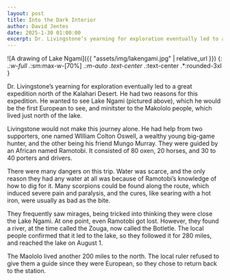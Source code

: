 ```yaml
---
layout: post
title: Into the Dark Interior
author: David Jentes
date: 2025-1-30 01:00:00
excerpt: Dr. Livingstone’s yearning for exploration eventually led to a great expedition north of the Kalahari Desert. He had two reasons for this expedition. He wanted to see Lake Ngami (pictured above), which he would be the first European to see, and minitster to the Makololo people, which lived just north
---
```


![A drawing of Lake Ngami]({{ "assets/img/lakengami.jpg" | relative_url }})
{: .*:w-full .*:sm:max-w-[70%] .*:m-auto .text-center .*:text-center .*:rounded-3xl }

Dr. Livingstone’s yearning for exploration eventually led to a great expedition north of the Kalahari Desert. He had two reasons for this expedition. He wanted to see Lake Ngami (pictured above), which he would be the first European to see, and minitster to the Makololo people, which lived just north of the lake.

Livingstone would not make this journey alone. He had help from two supporters, one named WIlliam Colton Oswell, a wealthy young big-game hunter, and the other being his friend Mungo Murray. They were guided by an African named Ramotobi. It consisted of 80 oxen, 20 horses, and 30 to 40 porters and drivers.

There were many dangers on this trip. Water was scarce, and the only reason they had any water at all was because of Ramotobi’s knowledge of how to dig for it. Many scorpions could be found along the route, which induced severe pain and paralysis, and the cures, like searing with a hot iron, were usually as bad as the bite.

They frequently saw mirages, being tricked into thinking they were close the Lake Ngami. At one point, even Ramotobi got lost. However, they found a river, at the time called the Zouga, now called the Botletle. The local people confirmed that it led to the lake, so they followed it for 280 miles, and reached the lake on August 1.

The Maololo lived another 200 miles to the north. The local ruler refused to give them a guide since they were European, so they chose to return back to the station.
